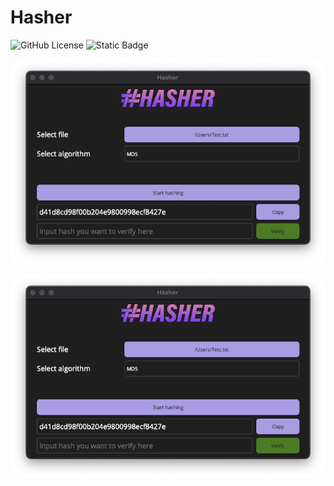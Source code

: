 # Hasher

![GitHub License](https://img.shields.io/github/license/larsjuvik/hasher)
![Static Badge](https://img.shields.io/badge/made_with-C%23-blue)

![An image of the application](docs/res/Application_Screenshot.png)

![An image of the application](docs/res/Application_Screenshot.png)
